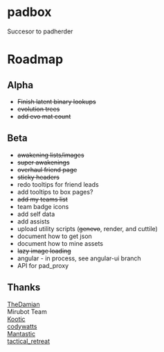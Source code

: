 # padbox
Succesor to padherder

Roadmap
=======
Alpha
------
  * ~~Finish latent binary lookups~~
  * ~~evolution trees~~
  * ~~add evo mat count~~

Beta
----
  * ~~awakening lists/images~~
  * ~~super awakenings~~
  * ~~overhaul friend page~~
  * ~~sticky headers~~
  * redo tooltips for friend leads
  * add tooltips to box pages?
  * ~~add my teams list~~
  * team badge icons
  * add self data
  * add assists
  * upload utility scripts (~~genevo~~, render, and cuttile)
  * document how to get json
  * document how to mine assets
  * ~~lazy image loading~~
  * angular - in process, see angular-ui branch
  * API for pad_proxy

Thanks
------
[TheDamian](https://www.perlmonks.org/?node_id=1232118)  
Mirubot Team  
[Kootic](https://github.com/kiootic/pad-resources)  
[codywatts](https://github.com/codywatts/Puzzle-and-Dragons-Texture-Tool)  
[Mantastic](https://mantasticpad.com/)  
[tactical_retreat](https://www.reddit.com/r/PuzzleAndDragons/comments/b91d0d/unknown_monster_data_json_fields/)  
